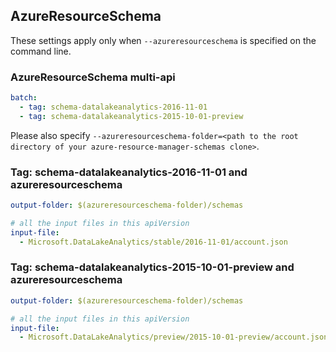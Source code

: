 ## AzureResourceSchema

These settings apply only when `--azureresourceschema` is specified on the command line.

### AzureResourceSchema multi-api

``` yaml $(azureresourceschema) && $(multiapi)
batch:
  - tag: schema-datalakeanalytics-2016-11-01
  - tag: schema-datalakeanalytics-2015-10-01-preview

```

Please also specify `--azureresourceschema-folder=<path to the root directory of your azure-resource-manager-schemas clone>`.

### Tag: schema-datalakeanalytics-2016-11-01 and azureresourceschema

``` yaml $(tag) == 'schema-datalakeanalytics-2016-11-01' && $(azureresourceschema)
output-folder: $(azureresourceschema-folder)/schemas

# all the input files in this apiVersion
input-file:
  - Microsoft.DataLakeAnalytics/stable/2016-11-01/account.json

```

### Tag: schema-datalakeanalytics-2015-10-01-preview and azureresourceschema

``` yaml $(tag) == 'schema-datalakeanalytics-2015-10-01-preview' && $(azureresourceschema)
output-folder: $(azureresourceschema-folder)/schemas

# all the input files in this apiVersion
input-file:
  - Microsoft.DataLakeAnalytics/preview/2015-10-01-preview/account.json

```
